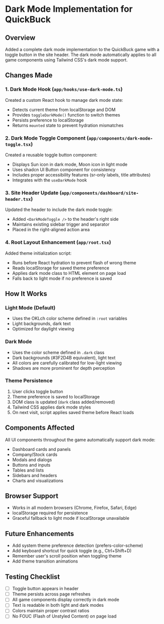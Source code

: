 # Dark Mode Implementation for QuickBuck

## Overview
Added a complete dark mode implementation to the QuickBuck game with a toggle button in the site header. The dark mode automatically applies to all game components using Tailwind CSS's dark mode support.

## Changes Made

### 1. Dark Mode Hook (`app/hooks/use-dark-mode.ts`)
Created a custom React hook to manage dark mode state:
- Detects current theme from localStorage and DOM
- Provides `toggleDarkMode()` function to switch themes
- Persists preference to localStorage
- Returns `mounted` state to prevent hydration mismatches

### 2. Dark Mode Toggle Component (`app/components/dark-mode-toggle.tsx`)
Created a reusable toggle button component:
- Displays Sun icon in dark mode, Moon icon in light mode
- Uses shadcn UI Button component for consistency
- Includes proper accessibility features (sr-only labels, title attributes)
- Integrates with the `useDarkMode` hook

### 3. Site Header Update (`app/components/dashboard/site-header.tsx`)
Updated the header to include the dark mode toggle:
- Added `<DarkModeToggle />` to the header's right side
- Maintains existing sidebar trigger and separator
- Placed in the right-aligned action area

### 4. Root Layout Enhancement (`app/root.tsx`)
Added theme initialization script:
- Runs before React hydration to prevent flash of wrong theme
- Reads localStorage for saved theme preference
- Applies dark mode class to HTML element on page load
- Falls back to light mode if no preference is saved

## How It Works

### Light Mode (Default)
- Uses the OKLch color scheme defined in `:root` variables
- Light backgrounds, dark text
- Optimized for daylight viewing

### Dark Mode
- Uses the color scheme defined in `.dark` class
- Dark backgrounds (#3F2D4B equivalent), light text
- All colors are carefully calibrated for low-light viewing
- Shadows are more prominent for depth perception

### Theme Persistence
1. User clicks toggle button
2. Theme preference is saved to localStorage
3. DOM class is updated (`dark` class added/removed)
4. Tailwind CSS applies dark mode styles
5. On next visit, script applies saved theme before React loads

## Components Affected
All UI components throughout the game automatically support dark mode:
- Dashboard cards and panels
- Company/Stock cards
- Modals and dialogs
- Buttons and inputs
- Tables and lists
- Sidebars and headers
- Charts and visualizations

## Browser Support
- Works in all modern browsers (Chrome, Firefox, Safari, Edge)
- localStorage required for persistence
- Graceful fallback to light mode if localStorage unavailable

## Future Enhancements
- Add system theme preference detection (prefers-color-scheme)
- Add keyboard shortcut for quick toggle (e.g., Ctrl+Shift+D)
- Remember user's scroll position when toggling theme
- Add theme transition animations

## Testing Checklist
- [ ] Toggle button appears in header
- [ ] Theme persists across page refreshes
- [ ] All game components display correctly in dark mode
- [ ] Text is readable in both light and dark modes
- [ ] Colors maintain proper contrast ratios
- [ ] No FOUC (Flash of Unstyled Content) on page load
